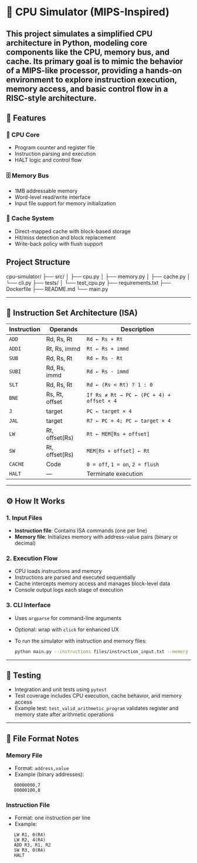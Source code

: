 # 🧠 CPU Simulator (MIPS-Inspired)

This project simulates a simplified CPU architecture in Python, modeling core components like the CPU, memory bus, and cache. Its primary goal is to mimic the behavior of a MIPS-like processor, providing a hands-on environment to explore instruction execution, memory access, and basic control flow in a RISC-style architecture.
---

## 🚀 Features

### 🧩 CPU Core
- Program counter and register file
- Instruction parsing and execution
- HALT logic and control flow

### 🗄️ Memory Bus
- 1MB addressable memory
- Word-level read/write interface
- Input file support for memory initialization

### 🧮 Cache System
- Direct-mapped cache with block-based storage
- Hit/miss detection and block replacement
- Write-back policy with flush support

## Project Structure

cpu-simulator/
├── src/
│   ├── cpu.py
│   ├── memory.py
│   ├── cache.py
│   └── cli.py
├── tests/
│   └── test_cpu.py
├── requirements.txt
├── Dockerfile
├── README.md
└── main.py

---

## 🧾 Instruction Set Architecture (ISA)

| Instruction | Operands         | Description                                   |
|-------------|------------------|-----------------------------------------------|
| `ADD`       | Rd, Rs, Rt       | `Rd ← Rs + Rt`                                |
| `ADDI`      | Rt, Rs, immd     | `Rt ← Rs + immd`                              |
| `SUB`       | Rd, Rs, Rt       | `Rd ← Rs - Rt`                                |
| `SUBI`      | Rd, Rs, immd     | `Rd ← Rs - immd`                              |
| `SLT`       | Rd, Rs, Rt       | `Rd ← (Rs < Rt) ? 1 : 0`                      |
| `BNE`       | Rs, Rt, offset   | `If Rs ≠ Rt → PC ← (PC + 4) + offset × 4`     |
| `J`         | target           | `PC ← target × 4`                             |
| `JAL`       | target           | `R7 ← PC + 4; PC ← target × 4`                |
| `LW`        | Rt, offset(Rs)   | `Rt ← MEM[Rs + offset]`                       |
| `SW`        | Rt, offset(Rs)   | `MEM[Rs + offset] ← Rt`                       |
| `CACHE`     | Code             | `0 = off`, `1 = on`, `2 = flush`              |
| `HALT`      | —                | Terminate execution                           |

---

## ⚙️ How It Works

### 1. Input Files
- **Instruction file**: Contains ISA commands (one per line)
- **Memory file**: Initializes memory with address-value pairs (binary or decimal)

### 2. Execution Flow
- CPU loads instructions and memory
- Instructions are parsed and executed sequentially
- Cache intercepts memory access and manages block-level data
- Console output logs each stage of execution

### 3. CLI Interface
- Uses `argparse` for command-line arguments
- Optional: wrap with `click` for enhanced UX
- To run the simulator with instruction and memory files:

  ```bash
  python main.py --instructions files/instruction_input.txt --memory files/data_input.txt
  ```
---

## 🧪 Testing

- Integration and unit tests using `pytest`
- Test coverage includes CPU execution, cache behavior, and memory access
- Example test: `test_valid_arithmetic_program` validates register and memory state after arithmetic operations

---

## 📁 File Format Notes

### Memory File
- Format: `address,value`
- Example (binary addresses):
```
   00000000,7 
   00000100,8
```

### Instruction File
- Format: one instruction per line
- Example:
```
   LW R1, 0(R4)
   LW R2, 4(R4)
   ADD R3, R1, R2 
   SW R3, 0(R4) 
   HALT
```
